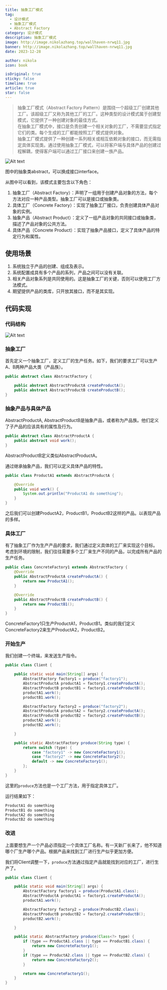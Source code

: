 ```yaml
---
title: 抽象工厂模式
tag:
  - 设计模式
  - 抽象工厂模式
  - Abstract Factory
category: 设计模式
description: 抽象工厂模式
image: http://image.nikolazhang.top/wallhaven-nrwq11.jpg
banner: http://image.nikolazhang.top/wallhaven-nrwq11.jpg
date: 2023-12-28

author: nikola
icon: book

isOriginal: true
sticky: false
timeline: true
article: true
star: false
---
```


> 抽象工厂模式（Abstract Factory Pattern）是围绕一个超级工厂创建其他工厂。该超级工厂又称为其他工厂的工厂。这种类型的设计模式属于创建型模式，它提供了一种创建对象的最佳方式。  
> 在抽象工厂模式中，接口是负责创建一个相关对象的工厂，不需要显式指定它们的类。每个生成的工厂都能按照工厂模式提供对象。  
> 抽象工厂模式提供了一种创建一系列相关或相互依赖对象的接口，而无需指定具体实现类。通过使用抽象工厂模式，可以将客户端与具体产品的创建过程解耦，使得客户端可以通过工厂接口来创建一族产品。

![Alt text](images/abstract-factory/image-1.png)

图中的抽象类abstract，可以换成接口interface。

从图中可以看到，该模式主要包含以下角色：

1. 抽象工厂（Abstract Factory）：声明了一组用于创建产品对象的方法，每个方法对应一种产品类型。抽象工厂可以是接口或抽象类。
2. 具体工厂（Concrete Factory）：实现了抽象工厂接口，负责创建具体产品对象的实例。
3. 抽象产品（Abstract Product）：定义了一组产品对象的共同接口或抽象类，描述了产品对象的公共方法。
4. 具体产品（Concrete Product）：实现了抽象产品接口，定义了具体产品的特定行为和属性。

## 使用场景

1. 系统独立于产品的创建、组成及表示。
2. 系统配置成具有多个产品的系列，产品之间可以没有关联。
3. 相关产品对象系列是共同使用的。这是抽象工厂的关键，否则可以使用工厂方法模式。
4. 期望提供产品的类库，只开放其接口，而不是其实现。

<!--more-->

## 代码实现

### 代码结构

![Alt text](images/abstract-factory/image.png)

### 抽象工厂

首先定义一个抽象工厂，定义工厂的生产任务。如下，我们的要求工厂可以生产A、B两种产品大类（产品族）。

```java
public abstract class AbstractFactory {

    public abstract AbstractProductA createProductA();
    public abstract AbstractProductB createProductB();
}

```

### 抽象产品与具体产品

AbstractProductA, AbstractProductB是抽象产品，或者称为产品族。他们定义了子产品的应该具有的属性及行为。

```java
public abstract class AbstractProductA {
    public abstract void work();
}

```

AbstractProductB定义类似AbstractProductA。

通过继承抽象产品，我们可以定义具体产品的特性。

```java
public class ProductA1 extends AbstractProductA {

    @Override
    public void work() {
        System.out.println("ProductA1 do something");
    }
}
```

之后我们可以创建ProductA2，ProductB1，ProductB2这样的产品。以表现产品的多样。

### 具体工厂

有了抽象工厂作为生产产品的要求，我们通过定义具体的工厂来实现这个目标。  
考虑到环境的限制，我们往往需要多个工厂来生产不同的产品，以完成所有产品的生产任务。

```java
public class ConcreteFactory1 extends AbstractFactory {
    @Override
    public AbstractProductA createProductA() {
        return new ProductA1();
    }

    @Override
    public AbstractProductB createProductB() {
        return new ProductB1();
    }
}
```

ConcreteFactory1只生产ProductA1，ProductB1。类似的我们定义ConcreteFactory2来生产ProductA2，ProductB2。

### 开始生产

我们创建一个终端，来发送生产指令。

```java
public class Client {

    public static void main(String[] args) {
        AbstractFactory factory1 = produce("factory1");
        AbstractProductA productA1 = factory1.createProductA();
        AbstractProductB productB1 = factory1.createProductB();
        productA1.work();
        productB1.work();

        AbstractFactory factory2 = produce("factory2");
        AbstractProductA productA2 = factory2.createProductA();
        AbstractProductB productB2 = factory2.createProductB();
        productA2.work();
        productB2.work();

    }

    public static AbstractFactory produce(String type) {
        return switch (type) {
            case "factory1" -> new ConcreteFactory1();
            case "factory2" -> new ConcreteFactory2();
            default -> new ConcreteFactory1();
        };
    }
}

```

这里的`produce`方法也是一个工厂方法，用于指定具体工厂。

运行结果如下：

```bash
ProductA1 do something
ProductB1 do something
ProductA2 do something
ProductB2 do something
```

### 改进

上面要想生产一个产品必须指定一个具体工厂名称。有一天新厂长来了，他不知道哪个厂生产哪个产品。根据产品来找到工厂进行生产似乎更加方便。

我们将Client调整一下，`produce`方法通过指定产品就能找到对应的工厂，进行生产了。

```java
public class Client {

    public static void main(String[] args) {
        AbstractFactory factory1 = produce(ProductA1.class);
        AbstractProductA productA1 = factory1.createProductA();
        productA1.work();

        AbstractFactory factory2 = produce(ProductB2.class);
        AbstractProductB productB2 = factory2.createProductB();
        productB2.work();

    }

    public static AbstractFactory produce(Class<?> type) {
        if (type == ProductA1.class || type == ProductB1.class) {
            return new ConcreteFactory1();
        }
        if (type == ProductA2.class || type == ProductB2.class) {
            return new ConcreteFactory2();
        }

        return new ConcreteFactory1();
    }
}
```
